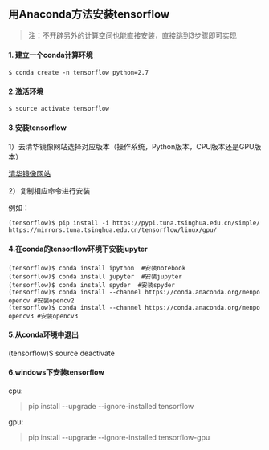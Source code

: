 ## **用Anaconda方法安装tensorflow**

> 注：不开辟另外的计算空间也能直接安装，直接跳到3步骤即可实现

#### 1. 建立一个conda计算环境
`$ conda create -n tensorflow python=2.7`
#### 2.激活环境
`$ source activate tensorflow`
#### 3.安装tensorflow

1）去清华镜像网站选择对应版本（操作系统，Python版本，CPU版本还是GPU版本）

  [清华镜像网站](https://mirrors.tuna.tsinghua.edu.cn/help/tensorflow/)

2）复制相应命令进行安装

例如：
```
(tensorflow)$ pip install -i https://pypi.tuna.tsinghua.edu.cn/simple/ https://mirrors.tuna.tsinghua.edu.cn/tensorflow/linux/gpu/
```

#### 4.在conda的tensorflow环境下安装jupyter
```
(tensorflow)$ conda install ipython  #安装notebook
(tensorflow)$ conda install jupyter  #安装jupyter
(tensorflow)$ conda install spyder  #安装spyder
(tensorflow)$ conda install --channel https://conda.anaconda.org/menpo opencv #安装opencv2
(tensorflow)$ conda install --channel https://conda.anaconda.org/menpo opencv3 #安装opencv3
```

#### 5.从conda环境中退出
(tensorflow)$ source deactivate

#### 6.windows下安装tensorflow

cpu:

> pip install --upgrade --ignore-installed tensorflow

gpu:

> pip install --upgrade --ignore-installed tensorflow-gpu
